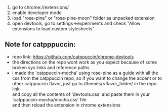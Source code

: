 
1. go to chrome://extensions/
2. enable developer mode
3. load "rose-pine" or "rose-pine-moon" folder as unpacked extension
4. open devtools, go to settings->experiments and check "Allow extensions to load custom stylesheets"

## Note for catpppuccin:
- repo link: https://github.com/catppuccin/chrome-devtools
- the directions on the repo wont work as you expect because of some broken sys links and reference paths
- i made the 'catppuccin-mocha' using rose-pine as a guide with all the css from the catppuccin repo,
  so if you want to change the accent or to other catppuccin flavor, just go to /themes/<flavor_folder/ in the repo link  
  and copy all the contents of 'devtools.css' and paste them in your 'catppuccin-mocha/mocha.css' file  
  and then reload the extension in chrome extensions
